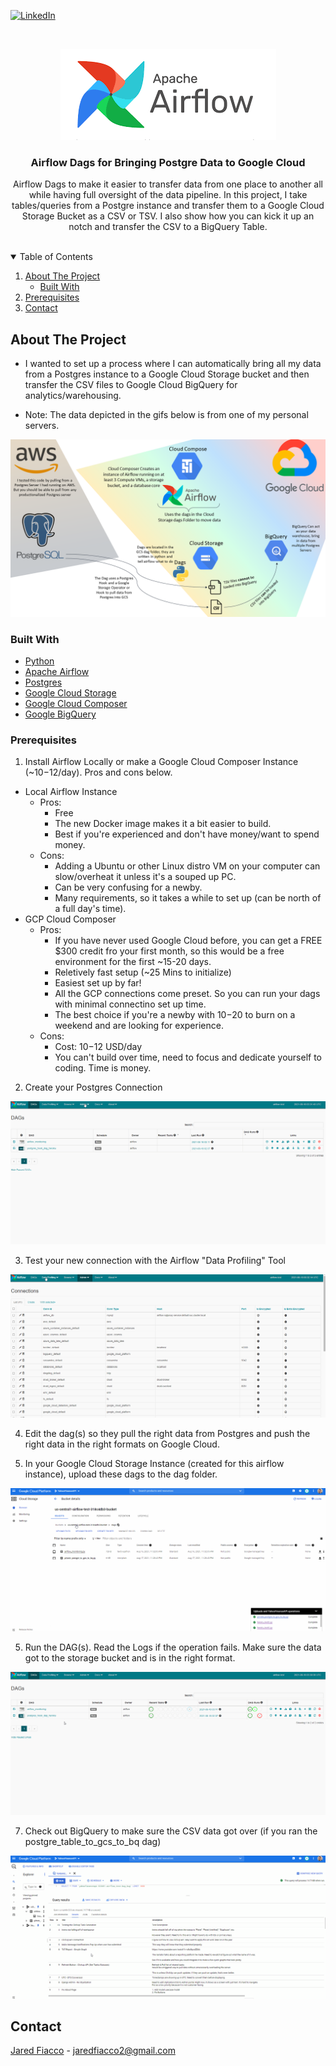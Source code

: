 
<!-- PROJECT SHIELDS -->
[![LinkedIn][linkedin-shield]][linkedin-url]



<!-- PROJECT LOGO -->
<br />
<p align="center">
  <a href="https://github.com/jaredfiacco2/Airflow_GoogleCloudComposer_PostGreSQL">
    <img src="images/airflow_logo.png" alt="Logo" width="345" height="146">
  </a>

  <h3 align="center">Airflow Dags for Bringing Postgre Data to Google Cloud</h3>

  <p align="center">
    Airflow Dags to make it easier to transfer data from one place to another all while having full oversight of the data pipeline. In this project, I take tables/queries from a Postgre instance and transfer them to a Google Cloud Storage Bucket as a CSV or TSV. I also show how you can kick it up an notch and transfer the CSV to a BigQuery Table.
    <br />
    <br />
  </p>
</p>



<!-- TABLE OF CONTENTS -->
<details open="open">
  <summary>Table of Contents</summary>
  <ol>
    <li>
      <a href="#about-the-project">About The Project</a>
      <ul>
        <li><a href="#built-with">Built With</a></li>
      </ul>
    </li>
    <li><a href="#prerequisites">Prerequisites</a></li>
    <li><a href="#contact">Contact</a></li>
  </ol>
</details>



<!-- ABOUT THE PROJECT -->
## About The Project

- I wanted to set up a process where I can automatically bring all my data from a Postgres instance to a Google Cloud Storage bucket and then transfer the CSV files to Google Cloud BigQuery for analytics/warehousing. 

- Note: The data depicted in the gifs below is from one of my personal servers.

<img src="images\Overview.png" alt="Overview"/>

### Built With

* [Python](https://python.org)
* [Apache Airflow](https://airflow.apache.org/)
* [Postgres](https://www.postgresql.org/)
* [Google Cloud Storage](https://cloud.google.com/storage)
* [Google Cloud Composer](https://cloud.google.com/composer)
* [Google BigQuery](https://cloud.google.com/bigquery)

### Prerequisites

1. Install Airflow Locally or make a Google Cloud Composer Instance (~$10-$12/day). Pros and cons below.
  - Local Airflow Instance
    - Pros:
      - Free
      - The new Docker image makes it a bit easier to build. 
      - Best if you're experienced and don't have money/want to spend money.
    - Cons: 
      - Adding a Ubuntu or other Linux distro VM on your computer can slow/overheat it unless it's a souped up PC.
      - Can be very confusing for a newby.
      - Many requirements, so it takes a while to set up (can be north of a full day's time).
  - GCP Cloud Composer 
    - Pros: 
      - If you have never used Google Cloud before, you can get a FREE $300 credit fro your first month, so this would be a free environment for the first ~15-20 days.
      - Reletively fast setup (~25 Mins to initialize)
      - Easiest set up by far!
      - All the GCP connections come preset. So you can run your dags with minimal connectino set up time.
      - The best choice if you're a newby with $10-$20 to burn on a weekend and are looking for experience.
    - Cons: 
      - Cost: $10-$12 USD/day
      - You can't build over time, need to focus and dedicate yourself to coding. Time is money.


2. Create your Postgres Connection

<img src="images\Connections.gif" alt="Airflow Connections" />

3. Test your new connection with the Airflow "Data Profiling" Tool 

<img src="images\DataProfiling.gif" alt="Airflow Data Profiling" />

4. Edit the dag(s) so they pull the right data from Postgres and push the right data in the right formats on Google Cloud.


5. In your Google Cloud Storage Instance (created for this airflow instance), upload these dags to the dag folder.

<img src="images\GoogleCloudStorage.gif" alt="Google Cloud Storage" />

5. Run the DAG(s). Read the Logs if the operation fails. Make sure the data got to the storage bucket and is in the right format.

<img src="images\GoogleCloudComposer_Airflow.gif" alt="Airflow" />

7. Check out BigQuery to make sure the CSV data got over (if you ran the postgre_table_to_gcs_to_bq dag)

<img src="images\BigQuery.gif" alt="BigQuery" />

<!-- CONTACT -->
## Contact

[Jared Fiacco](https://www.linkedin.com/in/jaredfiacco/) - jaredfiacco2@gmail.com







<!-- MARKDOWN LINKS & IMAGES -->
<!-- https://www.markdownguide.org/basic-syntax/#reference-style-links -->
[linkedin-shield]: https://img.shields.io/badge/-LinkedIn-black.svg?style=for-the-badge&logo=linkedin&colorB=555
[linkedin-url]: https://www.linkedin.com/in/jaredfiacco/
